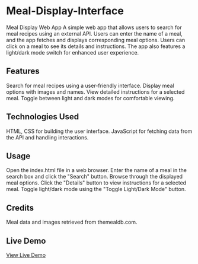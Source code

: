 # Meal-Display-Interface
Meal Display Web App A simple web app that allows users to search for meal recipes using an external API. Users can enter the name of a meal, and the app fetches and displays corresponding meal options. Users can click on a meal to see its details and instructions. The app also features a light/dark mode switch for enhanced user experience.
## Features
Search for meal recipes using a user-friendly interface.
Display meal options with images and names.
View detailed instructions for a selected meal.
Toggle between light and dark modes for comfortable viewing.
## Technologies Used
HTML, CSS for building the user interface.
JavaScript for fetching data from the API and handling interactions.
## Usage
Open the index.html file in a web browser.
Enter the name of a meal in the search box and click the "Search" button.
Browse through the displayed meal options.
Click the "Details" button to view instructions for a selected meal.
Toggle light/dark mode using the "Toggle Light/Dark Mode" button.
## Credits
Meal data and images retrieved from themealdb.com.
## Live Demo
[View Live Demo](https://mohammedsalhyen.github.io/Meal-Display-Interface/)
